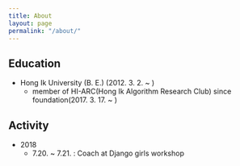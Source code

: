 ```yaml
---
title: About
layout: page
permalink: "/about/"
---
```


## Education
* Hong Ik University (B. E.) (2012. 3. 2. ~ )
	* member of HI-ARC(Hong Ik Algorithm Research Club) since foundation(2017. 3. 17. ~ )

## Activity
* 2018 
	* 7.20. ~ 7.21. : Coach at Django girls workshop
